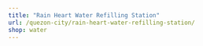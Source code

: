 ```yaml
---
title: "Rain Heart Water Refilling Station"
url: /quezon-city/rain-heart-water-refilling-station/
shop: water
---
```

